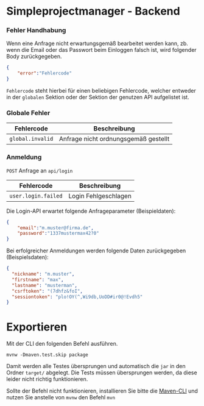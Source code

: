 # Simpleprojectmanager - Backend

### Fehler Handhabung
Wenn eine Anfrage nicht erwartungsgemäß bearbeitet werden kann, zb. wenn die Email oder das Passwort beim Einloggen falsch ist, wird folgender Body zurückgegeben.

```json
{
    "error":"Fehlercode"
}
```

``Fehlercode`` steht hierbei für einen beliebigen Fehlercode, welcher entweder in der ``globalen`` Sektion oder der Sektion der genutzen API aufgelistet ist.

### Globale Fehler

|Fehlercode|Beschreibung|
|----------|------------|
|``global.invalid``|Anfrage nicht ordnungsgemäß gestellt|

### Anmeldung

``POST`` Anfrage an ``api/login``

|Fehlercode|Beschreibung|
|----------|------------|
|``user.login.failed``|Login Fehlgeschlagen|

Die Login-API erwartet folgende Anfrageparameter (Beispieldaten):

```json
{
    "email":"m.muster@firma.de",
    "password":"1337mustermax42?0"
}
```

Bei erfolgreicher Anmeldungen werden folgende Daten zurückgegeben (Beispielsdaten):

```json
{
  "nickname": "m.muster",
  "firstname": "max",
  "lastname": "musterman",
  "csrftoken": "(7dhfz&foI",
  "sessiontoken": "plo!OY(^,Wi9db,UoDD#ir0@!Evdh5"
}
```

# Exportieren
Mit der CLI den folgenden Befehl ausführen.
```shell script
mvnw -Dmaven.test.skip package
```

Damit werden alle Testes übersprungen und automatisch die ``jar`` in den Ordner ``target/`` abgelegt.
Die Tests müssen übersprungen werden, da diese leider nicht richtig funktionieren.

Sollte der Befehl nicht funktionieren, installieren Sie bitte die [Maven-CLI](https://maven.apache.org/download.cgi) und nutzen Sie anstelle von ``mvnw`` den Befehl ``mvn``
